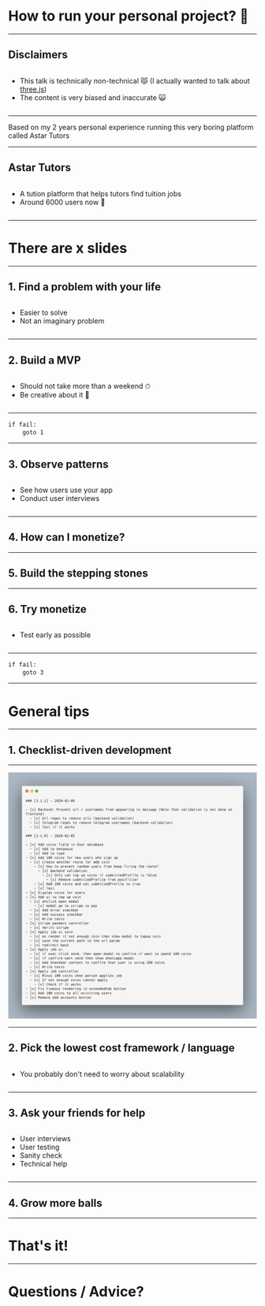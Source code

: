 # How to run your personal project? 🤔

---

## Disclaimers

<div style="display: flex; justify-content: center;">
<div style="width: 800px;">
<ul>
<li>This talk is technically non-technical 😾 (I actually wanted to talk about <a href="http://www.larsberg.net/#/dongles">three.js</a>)</li>
<li>The content is very biased and inaccurate 🙀</li>
</ul>
</div>
</div>

---

Based on my 2 years personal experience running this very boring platform called Astar Tutors

---

## Astar Tutors

<div style="display: flex; justify-content: center;">
<div style="width: 800px;">
<ul>
<li>A tution platform that helps tutors find tuition jobs</li>
<li>Around 6000 users now 🐶</li>
</ul>
</div>
</div>

---

# There are x slides

---

## 1. Find a problem with your life


<div style="display: flex; justify-content: center;">
<div style="width: 800px;">
<ul>
<li>Easier to solve</li>
<li>Not an imaginary problem</li>
</ul>
</div>
</div>

---

## 2. Build a MVP

<div style="display: flex; justify-content: center;">
<div style="width: 800px;">
<ul>
<li>Should not take more than a weekend ⏱</li>
<li>Be creative about it 🧢</li>
</ul>
</div>
</div>

---

```
if fail:
    goto 1
```

---

## 3. Observe patterns

<div style="display: flex; justify-content: center;">
<div style="width: 800px;">
<ul>
<li>See how users use your app</li>
<li>Conduct user interviews</li>
</ul>
</div>
</div>

---

## 4. How can I monetize?

---

## 5. Build the stepping stones

---

## 6. Try monetize

<div style="display: flex; justify-content: center;">
<div style="width: 800px;">
<ul>
<li>Test early as possible</li>
</ul>
</div>
</div>

---

```
if fail:
    goto 3
```

---

# General tips

---

## 1. Checklist-driven development

---

<img src="./checklist.png"></img>

---

## 2. Pick the lowest cost framework / language

<div style="display: flex; justify-content: center;">
<div style="width: 800px;">
<ul>
<li>You probably don't need to worry about scalability</li>
</ul>
</div>
</div>

---

## 3. Ask your friends for help

<div style="display: flex; justify-content: center;">
<div style="width: 800px;">
<ul>
<li>User interviews</li>
<li>User testing</li>
<li>Sanity check</li>
<li>Technical help</li>
</ul>
</div>
</div>

---

## 4. Grow more balls

---

# That's it!

---

# Questions / Advice?